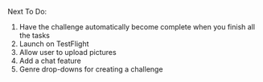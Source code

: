 <!-- 1. Have toggle buttons for the Profile show page -->


<!-- 1. Get pictures to render
2. Create challenge Show page with Tasks and Task Challenges  -->
<!-- 3. Create UserChallenge -->

<!-- 1. Get Android emulator  -->
<!-- 2. Fetch data with these -->
<!-- 3. Test out endpoints and use .env global var -->
<!-- 4. Finalize post request for UTC -->
<!-- 
1. Fix Problem with setting Current user after using useEffect -- Page keeps reloading  -- Not really a problem anymore because Profile only fetches userChallenges and challenges related to that user  -->
<!-- 2. Filter by genre -->

<!-- 6. There's a bug where you can take a challenge, mark that challenge as complete and then are still able to take that challenge again without a page reload  -->
<!-- 5. Filter by completed challenges, etc on profile page  -->
<!-- 3. Make Edit Home Page to bring you to either login or sign Up -->
<!-- Delete a userChallenge and the userChallenge actually goes away live -- Leaving a weird box  -->
<!-- 3. Ability to see other people's pages  -->
<!-- You can only edit challenges that belong to you -->
<!-- Hitting the profile page will now refresh with the currentUser -->
<!-- 4. Page with horizontal Scroll Divs  -->
<!-- 6. Display analytics about a challenge’s cultural impact -->
<!-- 6. Edit Profile  -->
<!-- 2. Make it so that you don't have to retype when creating a challenge. Pressing the button triggers a reload. Just show them one by one.  -->
<!-- 6. Maybe add stars to reviews????? -->
<!-- Format Reviews -- not bad  -->
<!-- 5. Full Auth -->
<!-- 2. Change checkbox library for task items on IOS -->



Next To Do:
1. Have the challenge automatically become complete when you finish all the tasks
2. Launch on TestFlight
3. Allow user to upload pictures
3. Add a chat feature 
4. Genre drop-downs for creating a challenge


